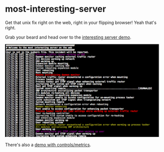 most-interesting-server
=======================

Get that unix fix right on the web, right in your flipping browser! Yeah that's right.

Grab your beard and head over to the [interesting server demo](http://magwo.github.io/most-interesting-server/index.html).


![Screenshot of most interesting server on the web](/screenshot.png "Screenshot")

There's also a [demo with controls/metrics](http://magwo.github.io/most-interesting-server/index.html?controls).
